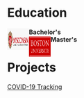 # Education
<div>
  <img src="https://github.com/dgellerup/dgellerup.github.io/blob/master/assets/images/uw-madison.png?raw=true" alt="UW-Madison" style="width:50px;height:50px;" align="left"/><strong>Bachelor's</strong>
<br>
  <img src="https://github.com/dgellerup/dgellerup.github.io/blob/master/assets/images/bu.png?raw=true" alt="BU" style="width:50px;height:50px;" align="left"/><strong>Master's</strong>
</div>

# Projects
[COVID-19 Tracking](https://dgellerup.github.io/covid-19-data/)
